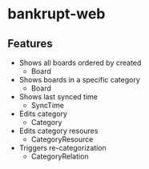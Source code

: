 # bankrupt-web

## Features
- Shows all boards ordered by created
  - Board
- Shows boards in a specific category
  - Board
- Shows last synced time
  - SyncTime
- Edits category
  - Category
- Edits category resoures
  - CategoryResource
- Triggers re-categorization
  - CategoryRelation
